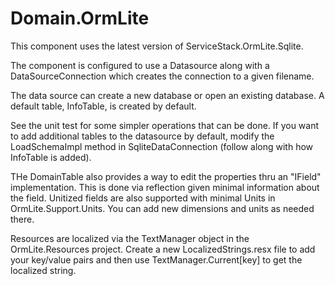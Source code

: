 # Domain.OrmLite

This component uses the latest version of ServiceStack.OrmLite.Sqlite.

The component is configured to use a Datasource along with a DataSourceConnection which creates the connection to a given filename.

The data source can create a new database or open an existing database.  A default table, InfoTable, is created by default.

See the unit test for some simpler operations that can be done.  If you want to add additional tables to the datasource by default, modify the LoadSchemaImpl method in SqliteDataConnection (follow along with how InfoTable is added).

THe DomainTable also provides a way to edit the properties thru an "IField" implementation.  This is done via reflection given minimal information about the field.  Unitized fields are also supported with minimal Units in OrmLite.Support.Units.  You can add new dimensions and units as needed there.

Resources are localized via the TextManager object in the OrmLite.Resources project.  Create a new LocalizedStrings.resx file to add your key/value pairs and then use TextManager.Current[key] to get the localized string.
